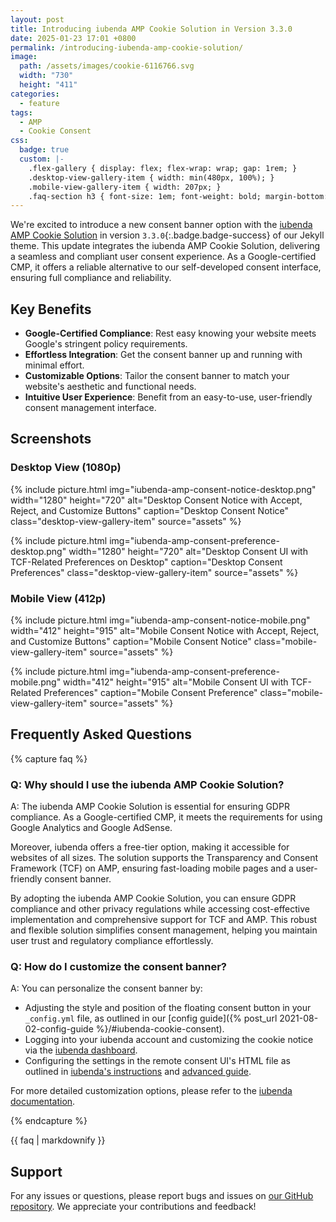 ```yaml
---
layout: post
title: Introducing iubenda AMP Cookie Solution in Version 3.3.0
date: 2025-01-23 17:01 +0800
permalink: /introducing-iubenda-amp-cookie-solution/
image:
  path: /assets/images/cookie-6116766.svg
  width: "730"
  height: "411"
categories:
  - feature
tags:
  - AMP
  - Cookie Consent
css:
  badge: true
  custom: |-
    .flex-gallery { display: flex; flex-wrap: wrap; gap: 1rem; }
    .desktop-view-gallery-item { width: min(480px, 100%); }
    .mobile-view-gallery-item { width: 207px; }
    .faq-section h3 { font-size: 1em; font-weight: bold; margin-bottom: 0; }
---
```


We're excited to introduce a new consent banner option with the [iubenda AMP Cookie Solution](https://www.iubenda.com/en/help/22135-cookie-solution-amp-wordpress) in version `3.3.0`{:.badge.badge-success} of our Jekyll theme. This update integrates the iubenda AMP Cookie Solution, delivering a seamless and compliant user consent experience. As a Google-certified CMP, it offers a reliable alternative to our self-developed consent interface, ensuring full compliance and reliability.

## Key Benefits

- **Google-Certified Compliance**: Rest easy knowing your website meets Google's stringent policy requirements.
- **Effortless Integration**: Get the consent banner up and running with minimal effort.
- **Customizable Options**: Tailor the consent banner to match your website's aesthetic and functional needs.
- **Intuitive User Experience**: Benefit from an easy-to-use, user-friendly consent management interface.

## Screenshots

### Desktop View (1080p)

<div class="flex-gallery">

{% include picture.html img="iubenda-amp-consent-notice-desktop.png" width="1280" height="720" alt="Desktop Consent Notice with Accept, Reject, and Customize Buttons" caption="Desktop Consent Notice" class="desktop-view-gallery-item" source="assets" %}

{% include picture.html img="iubenda-amp-consent-preference-desktop.png" width="1280" height="720" alt="Desktop Consent UI with TCF-Related Preferences on Desktop" caption="Desktop Consent Preferences" class="desktop-view-gallery-item" source="assets" %}

</div>

### Mobile View (412p)

<div class="flex-gallery">

{% include picture.html img="iubenda-amp-consent-notice-mobile.png" width="412" height="915" alt="Mobile Consent Notice with Accept, Reject, and Customize Buttons" caption="Mobile Consent Notice" class="mobile-view-gallery-item" source="assets" %}

{% include picture.html img="iubenda-amp-consent-preference-mobile.png" width="412" height="915" alt="Mobile Consent UI with TCF-Related Preferences" caption="Mobile Consent Preference" class="mobile-view-gallery-item" source="assets" %}

</div>

## Frequently Asked Questions

{% capture faq %}

### Q: Why should I use the iubenda AMP Cookie Solution?

A: The iubenda AMP Cookie Solution is essential for ensuring GDPR compliance. As a Google-certified CMP, it meets the requirements for using Google Analytics and Google AdSense.

Moreover, iubenda offers a free-tier option, making it accessible for websites of all sizes. The solution supports the Transparency and Consent Framework (TCF) on AMP, ensuring fast-loading mobile pages and a user-friendly consent banner.

By adopting the iubenda AMP Cookie Solution, you can ensure GDPR compliance and other privacy regulations while accessing cost-effective implementation and comprehensive support for TCF and AMP. This robust and flexible solution simplifies consent management, helping you maintain user trust and regulatory compliance effortlessly.

### Q: How do I customize the consent banner?

A: You can personalize the consent banner by:

- Adjusting the style and position of the floating consent button in your `_config.yml` file, as outlined in our [config guide]({% post_url 2021-08-02-config-guide %}/#iubenda-cookie-consent).
- Logging into your iubenda account and customizing the cookie notice via the [iubenda dashboard](https://www.iubenda.com/en/help/3831-customize-cookie-banner).
- Configuring the settings in the remote consent UI's HTML file as outlined in [iubenda's instructions](https://www.iubenda.com/en/help/22135-cookie-solution-amp-wordpress#websites-not-powered-by-wordpress) and [advanced guide](https://www.iubenda.com/en/help/1205-how-to-configure-your-cookie-solution-advanced-guide).

For more detailed customization options, please refer to the [iubenda documentation](https://www.iubenda.com/en/help/3182-cookie-consent-amp-pages).

{% endcapture %}

<div class="faq-section">
{{ faq | markdownify }}
</div>

## Support

For any issues or questions, please report bugs and issues on [our GitHub repository](https://github.com/chriskyfung/amp-affiliately-jekyll-theme/issues). We appreciate your contributions and feedback!
